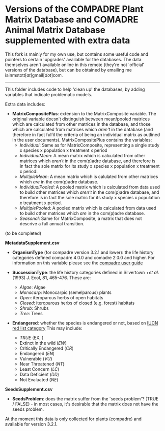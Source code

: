 Versions of the COMPADRE Plant Matrix Database and COMADRE Animal Matrix Database supplemented with extra data
==============================================================================================================

This fork is mainly for my own use, but contains some useful code and pointers
to certain 'upgrades' available for the databases. The data themselves aren't 
available online in this remote (they're not 'official' versions of the database),
but can be obtained by emailing me iainmstott[_at_]gmail[_dot_]com.

***

This folder includes code to help 'clean up' the databases, by adding variables
that indicate problematic models. 

Extra data includes:
* **MatrixCompositePlus**: extension to the MatrixComposite variable. The 
                           original variable doesn't distinguish between 
                           mean/pooled matrices which are calculated from 
                           other matrices in the database, and those which 
                           are calculated from matrices which _aren't_ in the 
                           database (and therefore in fact fulfil the criteria 
                           of being an individual matrix as outlined in the 
                           user documents). MatrixCompositePlus contains the 
                           variables:
    - _Individual_: Same as for MatrixComposite, representing a single study x 
                species x population x treatment x period
    - _IndividualMean_: A mean matrix which is calculated from other matrices              which _aren't_ in the com(p)adre database, and therefore is in             fact the sole matrix for its study x species x population x 
                treatment x period.
    - _MultipleMean_: A mean matrix which is calulated from other matrices                  which _are_ in the com(p)adre database.
    - _IndividualPooled_: A pooled matrix which is calculated from data used                 to build other matrices which _aren't_ in the com(p)adre 
                  database, and therefore is in fact the sole matric for its 
                  study x species x population x treatment x period.
    - _MultiplePooled_: A pooled matrix which is calculated from data used to build other matrices which _are_ in the com(p)adre database.
    - _Seasonal_: Same for MatrixComposite, a matrix that does not descrive a 
              full annual transition.


(to be completed)






**MetadataSupplement.csv**
* **OrganismType** (for compadre version 3.2.1 and lower): the life history categories defined compadre 4.0.0 and comadre 2.0.0 and higher. For information on this variable please see the [compadre user guide](https://github.com/jonesor/compadreDB/blob/master/COMPADRE-UserGuide/COMPADRE-UserGuide.pdf)

* **SuccessionType**: the life history categories defined in Silvertown +_et al_.
                     (1993) J. Ecol, 81, 465-476. These are:
  - _Algae_: Algae
  - _Monocarp_: Monocarpic (semelparous) plants
  - _Open_: iteroparous herbs of open habitats
  - _Closed_: iteroparous herbs of closed (e.g. forest) habitats
  - _Shrub_: Shrubs
  - _Tree_: Trees

* **Endangered**: whether the species is endangered or not, based on [IUCN red list category](http://www.iucnredlist.org/about/introduction) This may include:
  - _TRUE_ (EX, )
  - Extinct in the wild (_EW_)
  - Critically Endangered (_CR_)
  - Endangered (_EN_)
  - Vulnerable (_VU_)
  - Near Threatened (_NT_)
  - Least Concern (_LC_)
  - Data Deficient (_DD_)
  - Not Evaluated (_NE_)

  
**SeedsSupplement.csv**
* **SeedsProblem**: does the matrix suffer from the 'seeds problem'? 
                    (TRUE / FALSE) - in most cases, it's desirable that the
                    matrix does not have the seeds problem.



At the moment this data is only collected for plants (compadre) and available for version 3.2.1.